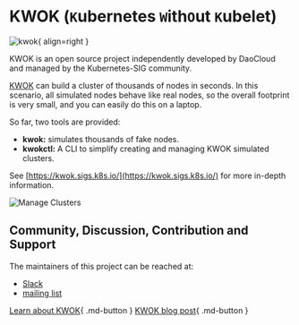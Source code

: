 # KWOK (`K`ubernetes `W`ith`O`ut `K`ubelet)

![kwok](https://docs.daocloud.io/daocloud-docs-images/docs/community/images/kwok.png){ align=right }

KWOK is an open source project independently developed by DaoCloud and managed by the Kubernetes-SIG community.

[KWOK](https://sigs.k8s.io/kwok) can build a cluster of thousands of nodes in seconds.
In this scenario, all simulated nodes behave like real nodes, so the overall footprint is very small, and you can easily do this on a laptop.

So far, two tools are provided:

- **kwok:** simulates thousands of fake nodes.
- **kwokctl:** A CLI to simplify creating and managing KWOK simulated clusters.

See [https://kwok.sigs.k8s.io/](https://kwok.sigs.k8s.io/) for more in-depth information.

![Manage Clusters](https://docs.daocloud.io/daocloud-docs-images/docs/community/images/manage-clusters.svg)

## Community, Discussion, Contribution and Support

The maintainers of this project can be reached at:

- [Slack](https://kubernetes.slack.com/messages/sig-scheduling)
- [mailing list](https://groups.google.com/forum/#!forum/kubernetes-sig-scheduling)

[Learn about KWOK](https://github.com/kubernetes-sigs/kwok){ .md-button }
[KWOK blog post](../blogs/230301-kwok.md){ .md-button }
